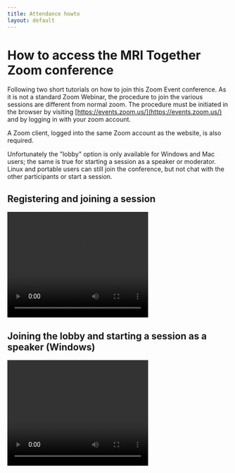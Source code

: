 ```yaml
--- 
title: Attendance howto
layout: default
--- 
```


# How to access the MRI Together Zoom conference

Following two short tutorials on how to join this Zoom Event conference. As it is not a standard Zoom Webinar, the procedure to join the various sessions are different from normal zoom. The procedure must be initiated in the browser by visiting [https://events.zoom.us/](https://events.zoom.us/) and by logging in with your zoom account.

A Zoom client, logged into the same Zoom account as the website, is also required.

Unfortunately the "lobby" option is only available for Windows and Mac users; the same is true for starting a session as a speaker or moderator. Linux and portable users can still join the conference, but not chat with the other participants or start a session.

## Registering and joining a session

<video width="320" height="240" controls>
  <source src="video/Join_Session_ZE.mp4" type="video/mp4">
Your browser does not support the video tag.
</video>

## Joining the lobby and starting a session as a speaker (Windows)

<video width="320" height="240" controls>
  <source src="video/Start_Session_ZE_Windows.mp4" type="video/mp4">
Your browser does not support the video tag.
</video>